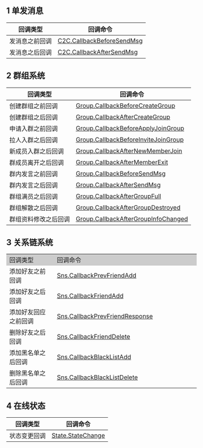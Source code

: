 ## 1 单发消息 

| 回调类型 | 回调命令 | 
|---------|---------|
| 发消息之前回调 | [C2C.CallbackBeforeSendMsg](/doc/product/269/发单聊消息之前回调) | 
| 发消息之后回调 | [C2C.CallbackAfterSendMsg](/doc/product/269/发单聊消息之后回调) | 

## 2 群组系统

|回调类型|回调命令|
|---------|---------|
|创建群组之前回调|[Group.CallbackBeforeCreateGroup](/doc/product/269/创建群组之前回调)|
|创建群组之后回调|[Group.CallbackAfterCreateGroup](/doc/product/269/创建群组之后回调)|
|申请入群之前回调|[Group.CallbackBeforeApplyJoinGroup](/doc/product/269/申请入群之前回调)|
|拉人入群之后回调|[Group.CallbackBeforeInviteJoinGroup](/doc/product/269/拉人入群之前回调)|
|新成员入群之后回调|[Group.CallbackAfterNewMemberJoin](/doc/product/269/新成员入群之后回调)|
|群成员离开之后回调|[Group.CallbackAfterMemberExit](/doc/product/269/群成员离开之后回调)|
|群内发言之前回调|[Group.CallbackBeforeSendMsg](/doc/product/269/群内发言之前回调)|
|群内发言之后回调|[Group.CallbackAfterSendMsg](/doc/product/269/群内发言之后回调)|
|群组满员之后回调|[Group.CallbackAfterGroupFull](/doc/product/269/群组满员之后回调)|
|群组解散之后回调|[Group.CallbackAfterGroupDestroyed](/doc/product/269/群组解散之后回调)|
|群组资料修改之后回调|[Group.CallbackAfterGroupInfoChanged](/doc/product/269/群组资料修改之后回调)|

## 3 关系链系统

<table style="width:100%;" >
		<tbody>
			<tr>
				<td style="width:25%;background-color:#CCCCCC;"> 回调类型 </td>
				<td style="background-color:#CCCCCC;"> 回调命令 </td>
			</tr>
			<tr>
				<td> 添加好友之前回调 </td>
				<td> 
					<a href="https://cloud.tencent.com/document/product/269/11748">Sns.CallbackPrevFriendAdd</a>
				</td>
			</tr>
			<tr>
				<td> 添加好友之后回调 </td>
				<td> 
					<a href="https://cloud.tencent.com/document/product/269/1657">Sns.CallbackFriendAdd</a>
				</td>
			</tr>
			<tr>
				<td> 添加好友回应之前回调 </td>
				<td> 
					<a href="https://cloud.tencent.com/document/product/269/11747">Sns.CallbackPrevFriendResponse</a>
				</td>
			</tr>
			<tr>
				<td> 删除好友之后回调 </td>
				<td> 
					<a href="https://cloud.tencent.com/document/product/269/1659">Sns.CallbackFriendDelete</a>
				</td>
			</tr>
			<tr>
				<td> 添加黑名单之后回调 </td>
				<td> 
					<a href="https://cloud.tencent.com/document/product/269/1660">Sns.CallbackBlackListAdd</a>
				</td>
			</tr>
			<tr>
				<td> 删除黑名单之后回调 </td>
				<td> 
					<a href="https://cloud.tencent.com/document/product/269/1661">Sns.CallbackBlackListDelete</a>
				</td>
			</tr>
		</tbody>
	</table>

## 4 在线状态

|回调类型|回调命令|
|---------|---------|
|状态变更回调|[State.StateChange](/doc/product/269/状态变更回调)|

